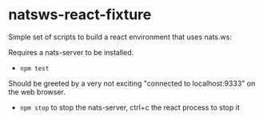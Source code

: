 # natsws-react-fixture

Simple set of scripts to build a react environment that uses nats.ws:

Requires a nats-server to be installed.

- `npm test`

Should be greeted by a very not exciting "connected to localhost:9333" on the web browser.

- `npm stop` to stop the nats-server, ctrl+c the react process to stop it
